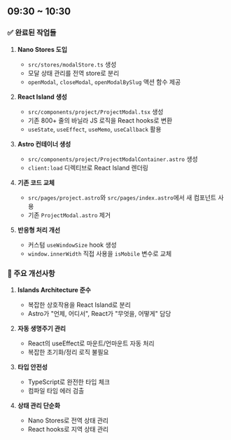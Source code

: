 ## 09:30 ~ 10:30 

### ✅ 완료된 작업들

1. **Nano Stores 도입**
   - `src/stores/modalStore.ts` 생성
   - 모달 상태 관리를 전역 store로 분리
   - `openModal`, `closeModal`, `openModalBySlug` 액션 함수 제공

2. **React Island 생성**
   - `src/components/project/ProjectModal.tsx` 생성
   - 기존 800+ 줄의 바닐라 JS 로직을 React hooks로 변환
   - `useState`, `useEffect`, `useMemo`, `useCallback` 활용

3. **Astro 컨테이너 생성**
   - `src/components/project/ProjectModalContainer.astro` 생성
   - `client:load` 디렉티브로 React Island 렌더링

4. **기존 코드 교체**
   - `src/pages/project.astro`와 `src/pages/index.astro`에서 새 컴포넌트 사용
   - 기존 `ProjectModal.astro` 제거

5. **반응형 처리 개선**
   - 커스텀 `useWindowSize` hook 생성
   - `window.innerWidth` 직접 사용을 `isMobile` 변수로 교체

### 🎯 주요 개선사항

1. **Islands Architecture 준수**
   - 복잡한 상호작용을 React Island로 분리
   - Astro가 "언제, 어디서", React가 "무엇을, 어떻게" 담당

2. **자동 생명주기 관리**
   - React의 useEffect로 마운트/언마운트 자동 처리
   - 복잡한 초기화/정리 로직 불필요

3. **타입 안전성**
   - TypeScript로 완전한 타입 체크
   - 컴파일 타임 에러 검출

4. **상태 관리 단순화**
   - Nano Stores로 전역 상태 관리
   - React hooks로 지역 상태 관리

